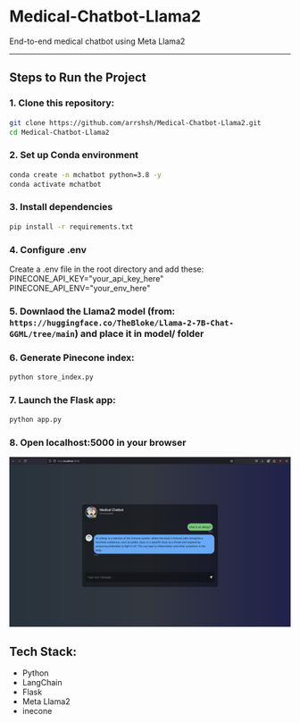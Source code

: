 # Medical-Chatbot-Llama2  
End-to-end medical chatbot using Meta Llama2  

---

## Steps to Run the Project  

### 1. Clone this repository:  
```bash
git clone https://github.com/arrshsh/Medical-Chatbot-Llama2.git
cd Medical-Chatbot-Llama2
```

### 2. Set up Conda environment
```bash
conda create -n mchatbot python=3.8 -y
conda activate mchatbot
```

### 3. Install dependencies
```bash
pip install -r requirements.txt
```

### 4. Configure .env
Create a .env file in the root directory and add these:
PINECONE_API_KEY="your_api_key_here"
PINECONE_API_ENV="your_env_here"

### 5. Downlaod the Llama2 model (from: ```https://huggingface.co/TheBloke/Llama-2-7B-Chat-GGML/tree/main```) and place it in model/ folder

### 6. Generate Pinecone index:
```bash
python store_index.py
```

### 7. Launch the Flask app:
```bash
python app.py
```

### 8. Open localhost:5000 in your browser

![Landing Page](final/final_page.jpeg)  

## Tech Stack:
- Python
- LangChain
- Flask
- Meta Llama2
- inecone

